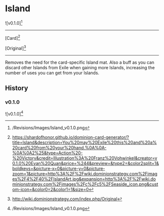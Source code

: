 # Island

![v0.1.0][^v0.1.0]

---

[Card][^Card]

[Original][^Original]

---

Removes the need for the card-specific Island mat. Also a buff as you can
discard other Islands from Exile when gaining more Islands, increasing the
number of uses you can get from your Islands.

## History

### v0.1.0

![v0.1.0][^v0.1.0]

[^v0.1.0]: /Revisions/Images/Island_v0.1.0.png
[^Original]: http://wiki.dominionstrategy.com/index.php/Original
[^Card]: https://shardofhonor.github.io/dominion-card-generator/?title=Island&description=You%20may%20Exile%20this%20and%20a%20card%20from%20your%20hand.%0A%0A-%0A%0A2%25&type=Action%20-%20Victory&credit=Illustration%3A%20Franz%20Vohwinkel&creator=v0.1.0%20Evan%20Quan&price=%244&preview=&type2=&color2split=1&boldkeys=&picture-x=0&picture-y=0&picture-zoom=1&picture=http%3A%2F%2Fwiki.dominionstrategy.com%2Fimages%2F4%2F40%2FIslandArt.jpg&expansion=http%3A%2F%2Fwiki.dominionstrategy.com%2Fimages%2Fc%2Fc5%2FSeaside_icon.png&custom-icon=&color0=2&color1=1&size=0
